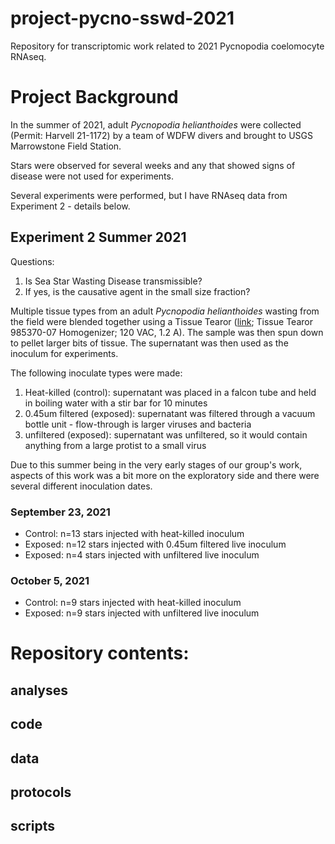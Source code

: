 # project-pycno-sswd-2021
Repository for transcriptomic work related to 2021 Pycnopodia coelomocyte RNAseq.

# Project Background
In the summer of 2021, adult _Pycnopodia helianthoides_ were collected (Permit: Harvell 21-1172) by a team of WDFW divers and brought to USGS Marrowstone Field Station.

Stars were observed for several weeks and any that showed signs of disease were not used for experiments.

Several experiments were performed, but I have RNAseq data from Experiment 2 - details below.

## Experiment 2 Summer 2021
Questions:     
1. Is Sea Star Wasting Disease transmissible?
2. If yes, is the causative agent in the small size fraction?

Multiple tissue types from an adult _Pycnopodia helianthoides_ wasting from the field were blended together using a Tissue Tearor ([link](https://www.coleparmer.com/i/tissue-tearor-985370-07-homogenizer-120-vac-1-2-a/0475050?PubID=UX&persist=true&ip=no&gclid=CjwKCAjwrPCGBhALEiwAUl9X00o0irSQs7AKUaOLOGs76axgNqO4FTM0G04iCkhs37O35X64jM_F4BoC2skQAvD_BwE); Tissue Tearor 985370-07 Homogenizer; 120 VAC, 1.2 A). The sample was then spun down to pellet larger bits of tissue. The supernatant was then used as the inoculum for experiments.

The following inoculate types were made:   
1. Heat-killed (control): supernatant was placed in a falcon tube and held in boiling water with a stir bar for 10 minutes
2. 0.45um filtered (exposed): supernatant was filtered through a vacuum bottle unit - flow-through is larger viruses and bacteria
3. unfiltered (exposed): supernatant was unfiltered, so it would contain anything from a large protist to a small virus

Due to this summer being in the very early stages of our group's work, aspects of this work was a bit more on the exploratory side and there were several different inoculation dates.

### September 23, 2021
- Control: n=13 stars injected with heat-killed inoculum
- Exposed: n=12 stars injected with 0.45um filtered live inoculum
- Exposed: n=4 stars injected with unfiltered live inoculum

### October 5, 2021
- Control: n=9 stars injected with heat-killed inoculum
- Exposed: n=9 stars injected with unfiltered live inoculum









# Repository contents:

## analyses

## code

## data

## protocols

## scripts

